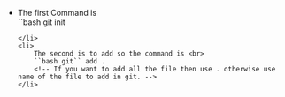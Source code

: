 <!-- This Repo is represt the How to handle Git and GitHub properly.  -->
 <ul>
    <li>
        The first Command is <br>
        ``bash 
        git init
        <!-- It  is useful for the making new repo as the same name as folder. It will initiate the repo. There is no need to make the repo by gh creat new repo name --public it will may be private or not Let take step forward-->

    </li>
    <li>
        The second is to add so the command is <br>
        ``bash git`` add .
        <!-- If you want to add all the file then use . otherwise use name of the file to add in git. -->
    </li>
 </ul>
